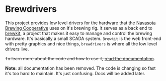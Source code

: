 # Brewdrivers
This project provides low level drivers for the hardware that the [Navasota Brewing Cooperative](https://navasotabrewing.com) uses on it's brewing rig. It serves as a back end to [brewkit](https://github.com/NavasotaBrewing/brewkit), a project that makes it easy to manage and control the brewing hardware. It's basically a small SCADA system. `Brewkit` is the web front-end with pretty graphics and nice things, `brewdrivers` is where all the low level drivers live.

~~To learn more about the code and how to use it, [read the documentation](https://docs.rs/crate/brewdrivers/)~~.

**Note:** all documentation has been removed. The code is changing so fast it's too hard to maintain. It's just confusing. Docs will be added later.
